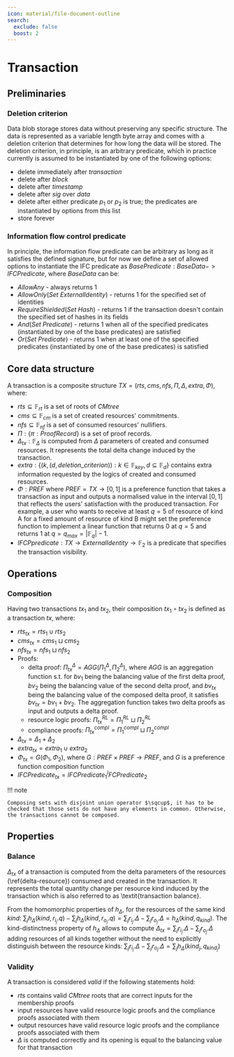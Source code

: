 ```yaml
---
icon: material/file-document-outline
search:
  exclude: false
  boost: 2
---
```


# Transaction

## Preliminaries

### Deletion criterion

Data blob storage stores data without preserving any specific structure. The data is represented as a variable length byte array and comes with a deletion criterion that determines for how long the data will be stored. The deletion criterion, in principle, is an arbitrary predicate, which in practice currently is assumed to be instantiated by one of the following options:

- delete immediately after $transaction$
- delete after $block$
- delete after $timestamp$
- delete after $sig$ over $data$
- delete after either predicate $p_1$ or $p_2$ is true; the predicates are instantiated by options from this list
- store forever

### Information flow control predicate

In principle, the information flow predicate can be arbitrary as long as it satisfies the defined signature, but for now we define a set of allowed options to instantiate the IFC predicate as $BasePredicate: BaseData -> IFCPredicate$, where $BaseData$ can be:

- $AllowAny$ - always returns 1
- $AllowOnly (Set\ ExternalIdentity)$ - returns 1 for the specified set of identities
- $RequireShielded (Set\ Hash)$ - returns 1 if the transaction doesn't contain the specified set of hashes in its fields
- $And (Set\ Predicate)$ - returns 1 when all of the specified predicates (instantiated by one of the base predicates) are satisfied
- $Or (Set\ Predicate)$ - returns 1 when at least one of the specified predicates (instantiated by one of the base predicates) is satisfied

## Core data structure

A transaction is a composite structure $TX = (rts, cms, nfs, \Pi, \Delta, extra, \Phi)$, where:

- $rts \subseteq \mathbb{F}_{rt}$ is a set of roots of $CMtree$
- $cms \subseteq  \mathbb{F}_{cm}$ is a set of created resources' commitments.
- $nfs \subseteq \mathbb{F}_{nf}$ is a set of consumed resources' nullifiers.
- $\Pi: \{ \pi: ProofRecord\}$ is a set of proof records.
- $\Delta_{tx}: \mathbb{F}_{\Delta}$ is computed from $\Delta$ parameters of created and consumed resources. It represents the total delta change induced by the transaction.
- $extra: \{(k, (d, deletion\_criterion)): k \in \mathbb{F}_{key}, d \subseteq \mathbb{F}_{d}\}$ contains extra information requested by the logics of created and consumed resources.
- $\Phi: PREF$ where $PREF = TX \rightarrow [0, 1]$ is a preference function that takes a transaction as input and outputs a normalised value in the interval $[0,1]$ that reflects the users' satisfaction with the produced transaction. For example, a user who wants to receive at least $q=5$ of resource of kind A for a fixed amount of resource of kind B might set the preference function to implement a linear function that returns $0$ at $q=5$ and returns $1$ at $q = q_{max} = |\mathbb{F}_q| - 1$.
- $IFCPpredicate: TX \rightarrow ExternalIdentity \rightarrow \mathbb{F}_2$ is a predicate that specifies the transaction visibility.

## Operations

### Composition

Having two transactions $tx_1$ and $tx_2$, their composition $tx_1 \circ tx_2$ is defined as a transaction $tx$, where:

- $rts_{tx} = rts_1 \cup rts_2$
- $cms_{tx} = cms_1 \sqcup cms_2$
- $nfs_{tx} = nfs_1 \sqcup nfs_2$
- Proofs:
    - delta proof: $\Pi^{\Delta}_{tx} = AGG(\Pi^{\Delta}_1, \Pi^{\Delta}_2$), where $AGG$ is an aggregation function s.t. for $bv_1$ being the balancing value of the first delta proof, $bv_2$ being the balancing value of the second delta proof, and $bv_{tx}$ being the balancing value of the composed delta proof, it satisfies $bv_{tx} = bv_1 + bv_2$. The aggregation function takes two delta proofs as input and outputs a delta proof.
    - resource logic proofs: $\Pi^{RL}_{tx} = \Pi^{RL}_1 \sqcup \Pi^{RL}_2$
    - compliance proofs: $\Pi^{compl}_{tx} = \Pi^{compl}_1 \sqcup \Pi^{compl}_2$
- $\Delta_{tx} = \Delta_1 + \Delta_2$
- $extra_{tx} = extra_1 \cup extra_2$
- $\Phi_{tx} = G(\Phi_1, \Phi_2)$, where $G: PREF \times PREF \rightarrow PREF$, and $G$ is a preference function composition function
- $IFCPredicate_{tx} = IFCPredicate_1 ^ IFCPredicate_2$

!!! note

    Composing sets with disjoint union operator $\sqcup$, it has to be checked that those sets do not have any elements in common. Otherwise, the transactions cannot be composed.

## Properties

### Balance

$\Delta_{tx}$ of a transaction is computed from the delta parameters of the resources (\ref{delta-resource}) consumed and created in the transaction. It represents the total quantity change per resource kind induced by the transaction which is also referred to as \textit{transaction balance}.

From the homomorphic properties of $h_\Delta$, for the resources of the same kind $kind$: $\sum_j{h_\Delta(kind, r_{i_j}.q)} - \sum_j{h_\Delta(kind, r_{o_j}.q)} = \sum_j{r_{i_j}.\Delta} - \sum_j{r_{o_j}.\Delta} =  h_\Delta(kind, q_{kind})$. The kind-distinctness property of $h_\Delta$ allows to compute $\Delta_{tx} = \sum_j{r_{i_j}.\Delta} - \sum_j{r_{o_j}.\Delta}$ adding resources of all kinds together without the need to explicitly distinguish between the resource kinds: $\sum_j{r_{i_j}.\Delta} - \sum_j{r_{o_j}.\Delta} = \sum_j{h_\Delta(kind_j, q_{kind_j})}$

### Validity

A transaction is considered _valid_ if the following statements hold:

- $rts$ contains valid $CMtree$ roots that are correct inputs for the membership proofs
- input resources have valid resource logic proofs and the compliance proofs associated with them
- output resources have valid resource logic proofs and the compliance proofs associated with them
- $\Delta$ is computed correctly and its opening is equal to the balancing value for that transaction